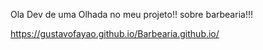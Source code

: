 Ola Dev de uma Olhada no meu projeto!! sobre barbearia!!!

https://gustavofayao.github.io/Barbearia.github.io/
